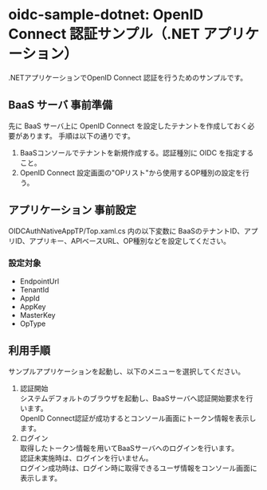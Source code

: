 oidc-sample-dotnet: OpenID Connect 認証サンプル（.NET アプリケーション）
=======================================================================
.NETアプリケーションでOpenID Connect 認証を行うためのサンプルです。

BaaS サーバ 事前準備
----------------------
先に BaaS サーバ上に OpenID Connect を設定したテナントを作成しておく必要があります。
手順は以下の通りです。

1. BaaSコンソールでテナントを新規作成する。認証種別に OIDC を指定すること。
2. OpenID Connect 設定画面の"OPリスト"から使用するOP種別の設定を行う。

アプリケーション 事前設定
-----------------------
OIDCAuthNativeAppTP/Top.xaml.cs 内の以下変数に
BaaSのテナントID、アプリID、アプリキー、APIベースURL、OP種別などを設定してください。

### 設定対象
* EndpointUrl
* TenantId
* AppId
* AppKey
* MasterKey
* OpType

利用手順
--------
サンプルアプリケーションを起動し、以下のメニューを選択してください。

1. 認証開始  
システムデフォルトのブラウザを起動し、BaaSサーバへ認証開始要求を行います。  
OpenID Connect認証が成功するとコンソール画面にトークン情報を表示します。  
2. ログイン  
取得したトークン情報を用いてBaaSサーバへのログインを行います。  
認証未実施時は、ログインを行いません。  
ログイン成功時は、ログイン時に取得できるユーザ情報をコンソール画面に表示します。
